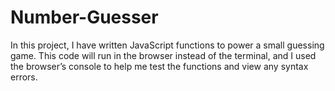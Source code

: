 # Number-Guesser

In this project, I have written JavaScript functions to power a small guessing game. This code will run in the browser instead of the terminal, and I used the browser’s console to help me test the functions and view any syntax errors.
